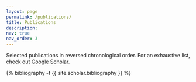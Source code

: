 ```yaml
---
layout: page
permalink: /publications/
title: Publications
description: 
nav: true
nav_order: 3
---
```

Selected publications in reversed chronological order.
For an exhaustive list, check out [Google Scholar](https://scholar.google.com/citations?user=IqcCDXkAAAAJ).

<div class="publications">

{% bibliography -f {{ site.scholar.bibliography }} %}

</div>